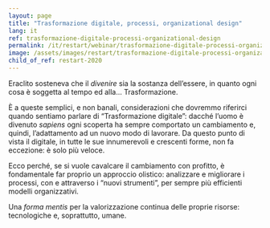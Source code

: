 ```yaml
---
layout: page
title: "Trasformazione digitale, processi, organizational design"
lang: it
ref: trasformazione-digitale-processi-organizational-design
permalink: /it/restart/webinar/trasformazione-digitale-processi-organizational-design
image: /assets/images/restart/trasformazione-digitale-processi-organizational-design.png
child_of_ref: restart-2020
---
```


Eraclito sosteneva che il *divenire* sia la sostanza dell’essere, in quanto ogni cosa è soggetta al tempo ed alla... Trasformazione.

È a queste semplici, e non banali, considerazioni che dovremmo riferirci quando sentiamo parlare di “Trasformazione digitale”: dacché l’uomo è divenuto *sapiens* ogni scoperta ha sempre comportato un cambiamento e, quindi, l’adattamento ad un nuovo modo di lavorare. Da questo punto di vista il digitale, in tutte le sue innumerevoli e crescenti forme, non fa eccezione: è solo più veloce.

Ecco perché, se si vuole cavalcare il cambiamento con profitto, è fondamentale far proprio un approccio olistico: analizzare e migliorare i processi, con e attraverso i “nuovi strumenti”, per sempre più efficienti modelli organizzativi.

Una *forma mentis* per la valorizzazione continua delle proprie risorse: tecnologiche e, soprattutto, umane.
